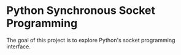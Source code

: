 # Python Synchronous Socket Programming

The goal of this project is to explore Python's socket programming interface.
